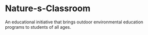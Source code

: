 # Nature-s-Classroom
An educational initiative that brings outdoor environmental education programs to students of all ages.
